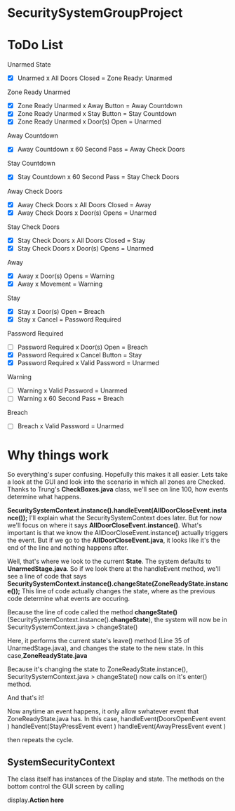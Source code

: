 # SecuritySystemGroupProject

<h1> ToDo List </h1>
Unarmed State

  - [X] Unarmed x All Doors Closed = Zone Ready: Unarmed

Zone Ready Unarmed
  - [X] Zone Ready Unarmed x Away Button = Away Countdown
  - [X] Zone Ready Unarmed x Stay Button = Stay Countdown
  - [X] Zone Ready Unarmed x Door(s) Open = Unarmed

Away Countdown
  - [X] Away Countdown x 60 Second Pass = Away Check Doors

Stay Countdown
  - [X] Stay Countdown x 60 Second Pass = Stay Check Doors

Away Check Doors
  - [X] Away Check Doors x All Doors Closed = Away
  - [X] Away Check Doors x Door(s) Opens = Unarmed

Stay Check Doors
  - [X] Stay Check Doors x All Doors Closed = Stay
  - [X] Stay Check Doors x Door(s) Opens = Unarmed

Away
  - [X] Away x Door(s) Opens = Warning
  - [X] Away x Movement = Warning

Stay
  - [X] Stay x Door(s) Open = Breach
  - [X] Stay x Cancel = Password Required

Password Required
  - [ ] Password Required x Door(s) Open = Breach
  - [X] Password Required x Cancel Button = Stay
  - [X] Password Required x Valid Password = Unarmed

Warning
  - [ ] Warning x Valid Password = Unarmed
  - [ ] Warning x 60 Second Pass = Breach

Breach
  - [ ] Breach x Valid Password = Unarmed
  
  
<h1> Why things work </h1>

So everything's super confusing. Hopefully this makes it all easier. 
Lets take a look at the GUI and look into the scenario in which all zones are Checked.
Thanks to Trung's **CheckBoxes.java** class, we'll see on line 100, how events determine what happens.

<b>SecuritySystemContext.instance().handleEvent(AllDoorCloseEvent.instance());</b> 
I'll explain what the SecuritySystemContext does later. But for now we'll focus on where it says **AllDoorCloseEvent.instance()**. What's important is that we know the AllDoorCloseEvent.instance() actually triggers the event. But if we go to the **AllDoorCloseEvent.java**, it looks like it's the end of the line and nothing happens after.

Well, that's where we look to the current **State**. The system defaults to **UnarmedStage.java**. So if we look there at the handleEvent method, we'll see a line of code that says
**SecuritySystemContext.instance().changeState(ZoneReadyState.instance());**
This line of code actually changes the state, where as the previous code determine what events are occuring.

Because the line of code called the method **changeState()** (SecuritySystemContext.instance().**changeState**), the system will now be in SecuritySystemContext.java > changeState()

Here, it performs the current state's leave() method (Line 35 of UnarmedStage.java), and changes the state to the new state. In this case,**ZoneReadyState.java**

Because it's changing the state to ZoneReadyState.instance(), SecuritySystemContext.java > changeState() now calls on it's enter() method.

And that's it!

Now anytime an event happens, it only allow swhatever event that ZoneReadyState.java has. In this case, 
handleEvent(DoorsOpenEvent event )
handleEvent(StayPressEvent event )
handleEvent(AwayPressEvent event )

then repeats the cycle.

<h2>SystemSecurityContext</h2>
The class itself has instances of the Display and state. 
The methods on the bottom control the GUI screen by calling 

display.**Action here**

